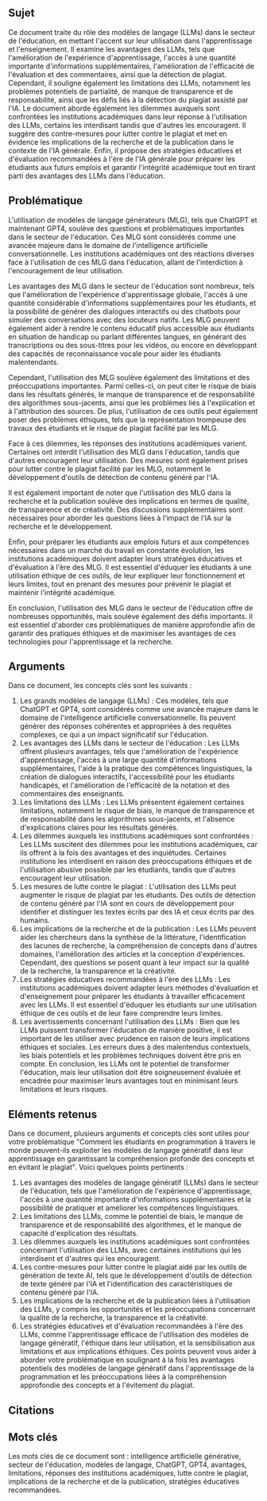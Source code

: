 ## Sujet
Ce document traite du rôle des modèles de langage (LLMs) dans le secteur de l'éducation, en mettant l'accent sur leur utilisation dans l'apprentissage et l'enseignement. Il examine les avantages des LLMs, tels que l'amélioration de l'expérience d'apprentissage, l'accès à une quantité importante d'informations supplémentaires, l'amélioration de l'efficacité de l'évaluation et des commentaires, ainsi que la détection de plagiat. Cependant, il souligne également les limitations des LLMs, notamment les problèmes potentiels de partialité, de manque de transparence et de responsabilité, ainsi que les défis liés à la détection du plagiat assisté par l'IA. Le document aborde également les dilemmes auxquels sont confrontées les institutions académiques dans leur réponse à l'utilisation des LLMs, certains les interdisant tandis que d'autres les encouragent. Il suggère des contre-mesures pour lutter contre le plagiat et met en évidence les implications de la recherche et de la publication dans le contexte de l'IA générale. Enfin, il propose des stratégies éducatives et d'évaluation recommandées à l'ère de l'IA générale pour préparer les étudiants aux futurs emplois et garantir l'intégrité académique tout en tirant parti des avantages des LLMs dans l'éducation.
## Problématique
L'utilisation de modèles de langage générateurs (MLG), tels que ChatGPT et maintenant GPT4, soulève des questions et problématiques importantes dans le secteur de l'éducation. Ces MLG sont considérés comme une avancée majeure dans le domaine de l'intelligence artificielle conversationnelle. Les institutions académiques ont des réactions diverses face à l'utilisation de ces MLG dans l'éducation, allant de l'interdiction à l'encouragement de leur utilisation.

Les avantages des MLG dans le secteur de l'éducation sont nombreux, tels que l'amélioration de l'expérience d'apprentissage globale, l'accès à une quantité considérable d'informations supplémentaires pour les étudiants, et la possibilité de générer des dialogues interactifs ou des chatbots pour simuler des conversations avec des locuteurs natifs. Les MLG peuvent également aider à rendre le contenu éducatif plus accessible aux étudiants en situation de handicap ou parlant différentes langues, en générant des transcriptions ou des sous-titres pour les vidéos, ou encore en développant des capacités de reconnaissance vocale pour aider les étudiants malentendants. 

Cependant, l'utilisation des MLG soulève également des limitations et des préoccupations importantes. Parmi celles-ci, on peut citer le risque de biais dans les résultats générés, le manque de transparence et de responsabilité des algorithmes sous-jacents, ainsi que les problèmes liés à l'explication et à l'attribution des sources. De plus, l'utilisation de ces outils peut également poser des problèmes éthiques, tels que la représentation trompeuse des travaux des étudiants et le risque de plagiat facilité par les MLG. 

Face à ces dilemmes, les réponses des institutions académiques varient. Certaines ont interdit l'utilisation des MLG dans l'éducation, tandis que d'autres encouragent leur utilisation. Des mesures sont également prises pour lutter contre le plagiat facilité par les MLG, notamment le développement d'outils de détection de contenu généré par l'IA.

Il est également important de noter que l'utilisation des MLG dans la recherche et la publication soulève des implications en termes de qualité, de transparence et de créativité. Des discussions supplémentaires sont nécessaires pour aborder les questions liées à l'impact de l'IA sur la recherche et le développement.

Enfin, pour préparer les étudiants aux emplois futurs et aux compétences nécessaires dans un marché du travail en constante évolution, les institutions académiques doivent adapter leurs stratégies éducatives et d'évaluation à l'ère des MLG. Il est essentiel d'éduquer les étudiants à une utilisation éthique de ces outils, de leur expliquer leur fonctionnement et leurs limites, tout en prenant des mesures pour prévenir le plagiat et maintenir l'intégrité académique. 

En conclusion, l'utilisation des MLG dans le secteur de l'éducation offre de nombreuses opportunités, mais soulève également des défis importants. Il est essentiel d'aborder ces problématiques de manière approfondie afin de garantir des pratiques éthiques et de maximiser les avantages de ces technologies pour l'apprentissage et la recherche.
## Arguments
Dans ce document, les concepts clés sont les suivants : 
1. Les grands modèles de langage (LLMs) : Ces modèles, tels que ChatGPT et GPT4, sont considérés comme une avancée majeure dans le domaine de l'intelligence artificielle conversationnelle. Ils peuvent générer des réponses cohérentes et appropriées à des requêtes complexes, ce qui a un impact significatif sur l'éducation. 
2. Les avantages des LLMs dans le secteur de l'éducation : Les LLMs offrent plusieurs avantages, tels que l'amélioration de l'expérience d'apprentissage, l'accès à une large quantité d'informations supplémentaires, l'aide à la pratique des compétences linguistiques, la création de dialogues interactifs, l'accessibilité pour les étudiants handicapés, et l'amélioration de l'efficacité de la notation et des commentaires des enseignants. 
3. Les limitations des LLMs : Les LLMs présentent également certaines limitations, notamment le risque de biais, le manque de transparence et de responsabilité dans les algorithmes sous-jacents, et l'absence d'explications claires pour les résultats générés. 
4. Les dilemmes auxquels les institutions académiques sont confrontées : Les LLMs suscitent des dilemmes pour les institutions académiques, car ils offrent à la fois des avantages et des inquiétudes. Certaines institutions les interdisent en raison des préoccupations éthiques et de l'utilisation abusive possible par les étudiants, tandis que d'autres encouragent leur utilisation. 
5. Les mesures de lutte contre le plagiat : L'utilisation des LLMs peut augmenter le risque de plagiat par les étudiants. Des outils de détection de contenu généré par l'IA sont en cours de développement pour identifier et distinguer les textes écrits par des IA et ceux écrits par des humains. 
6. Les implications de la recherche et de la publication : Les LLMs peuvent aider les chercheurs dans la synthèse de la littérature, l'identification des lacunes de recherche, la compréhension de concepts dans d'autres domaines, l'amélioration des articles et la conception d'expériences. Cependant, des questions se posent quant à leur impact sur la qualité de la recherche, la transparence et la créativité. 
7. Les stratégies éducatives recommandées à l'ère des LLMs : Les institutions académiques doivent adapter leurs méthodes d'évaluation et d'enseignement pour préparer les étudiants à travailler efficacement avec les LLMs. Il est essentiel d'éduquer les étudiants sur une utilisation éthique de ces outils et de leur faire comprendre leurs limites. 
8. Les avertissements concernant l'utilisation des LLMs : Bien que les LLMs puissent transformer l'éducation de manière positive, il est important de les utiliser avec prudence en raison de leurs implications éthiques et sociales. Les erreurs dues à des malentendus contextuels, les biais potentiels et les problèmes techniques doivent être pris en compte. 
En conclusion, les LLMs ont le potentiel de transformer l'éducation, mais leur utilisation doit être soigneusement évaluée et encadrée pour maximiser leurs avantages tout en minimisant leurs limitations et leurs risques.
## Eléments retenus 
Dans ce document, plusieurs arguments et concepts clés sont utiles pour votre problématique "Comment les étudiants en programmation à travers le monde peuvent-ils exploiter les modèles de langage génératif dans leur apprentissage en garantissant la compréhension profonde des concepts et en évitant le plagiat". Voici quelques points pertinents : 
1. Les avantages des modèles de langage génératif (LLMs) dans le secteur de l'éducation, tels que l'amélioration de l'expérience d'apprentissage, l'accès à une quantité importante d'informations supplémentaires et la possibilité de pratiquer et améliorer les compétences linguistiques. 
2. Les limitations des LLMs, comme le potentiel de biais, le manque de transparence et de responsabilité des algorithmes, et le manque de capacité d'explication des résultats. 
3. Les dilemmes auxquels les institutions académiques sont confrontées concernant l'utilisation des LLMs, avec certaines institutions qui les interdisent et d'autres qui les encouragent. 
4. Les contre-mesures pour lutter contre le plagiat aidé par les outils de génération de texte AI, tels que le développement d'outils de détection de texte généré par l'IA et l'identification des caractéristiques de contenu généré par l'IA. 
5. Les implications de la recherche et de la publication liées à l'utilisation des LLMs, y compris les opportunités et les préoccupations concernant la qualité de la recherche, la transparence et la créativité. 
6. Les stratégies éducatives et d'évaluation recommandées à l'ère des LLMs, comme l'apprentissage efficace de l'utilisation des modèles de langage génératif, l'éthique dans leur utilisation, et la sensibilisation aux limitations et aux implications éthiques. 
Ces points peuvent vous aider à aborder votre problématique en soulignant à la fois les avantages potentiels des modèles de langage génératif dans l'apprentissage de la programmation et les préoccupations liées à la compréhension approfondie des concepts et à l'évitement du plagiat.

## Citations

## Mots clés
Les mots clés de ce document sont : intelligence artificielle générative, secteur de l'éducation, modèles de langage, ChatGPT, GPT4, avantages, limitations, réponses des institutions académiques, lutte contre le plagiat, implications de la recherche et de la publication, stratégies éducatives recommandées.